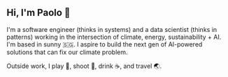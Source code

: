 ## Hi, I'm Paolo 👋

I'm a software engineer (thinks in systems) and a data scientist (thinks in patterns) working in the intersection of climate, energy, sustainability + AI. I'm based in sunny 🇸🇬. I aspire to build the next gen of AI-powered solutions that can fix our climate problem.

Outside work, I play 🎾, shoot 📸, drink ☕️, and travel 🌏.

<!--
**jpacil0/jpacil0** is a ✨ _special_ ✨ repository because its `README.md` (this file) appears on your GitHub profile.

Here are some ideas to get you started:

- 🔭 I’m currently working on ...
- 🌱 I’m currently learning ...
- 👯 I’m looking to collaborate on ...
- 🤔 I’m looking for help with ...
- 💬 Ask me about ...
- 📫 How to reach me: ...
- 😄 Pronouns: ...
- ⚡ Fun fact: ...
-->
